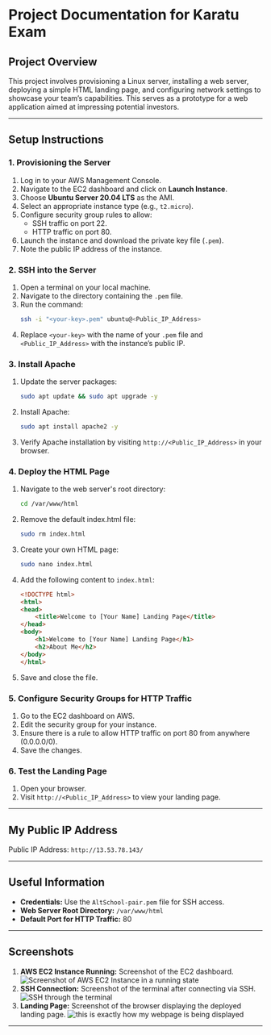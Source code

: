 # Project Documentation for Karatu Exam

## Project Overview
This project involves provisioning a Linux server, installing a web server, deploying a simple HTML landing page, and configuring network settings to showcase your team’s capabilities. This serves as a prototype for a web application aimed at impressing potential investors.

---

## Setup Instructions

### 1. Provisioning the Server
1. Log in to your AWS Management Console.
2. Navigate to the EC2 dashboard and click on **Launch Instance**.
3. Choose **Ubuntu Server 20.04 LTS** as the AMI.
4. Select an appropriate instance type (e.g., `t2.micro`).
5. Configure security group rules to allow:
   - SSH traffic on port 22.
   - HTTP traffic on port 80.
6. Launch the instance and download the private key file (`.pem`).
7. Note the public IP address of the instance.

### 2. SSH into the Server
1. Open a terminal on your local machine.
2. Navigate to the directory containing the `.pem` file.
3. Run the command:
   ```bash
   ssh -i "<your-key>.pem" ubuntu@<Public_IP_Address>
   ```
4. Replace `<your-key>` with the name of your `.pem` file and `<Public_IP_Address>` with the instance’s public IP.

### 3. Install Apache
1. Update the server packages:
   ```bash
   sudo apt update && sudo apt upgrade -y
   ```
2. Install Apache:
   ```bash
   sudo apt install apache2 -y
   ```
3. Verify Apache installation by visiting `http://<Public_IP_Address>` in your browser.

### 4. Deploy the HTML Page
1. Navigate to the web server's root directory:
   ```bash
   cd /var/www/html
   ```
2. Remove the default index.html file:
   ```bash
   sudo rm index.html
   ```
3. Create your own HTML page:
   ```bash
   sudo nano index.html
   ```
4. Add the following content to `index.html`:
   ```html
   <!DOCTYPE html>
   <html>
   <head>
       <title>Welcome to [Your Name] Landing Page</title>
   </head>
   <body>
       <h1>Welcome to [Your Name] Landing Page</h1>
       <h2>About Me</h2>
   </body>
   </html>
   ```
5. Save and close the file.

### 5. Configure Security Groups for HTTP Traffic
1. Go to the EC2 dashboard on AWS.
2. Edit the security group for your instance.
3. Ensure there is a rule to allow HTTP traffic on port 80 from anywhere (0.0.0.0/0).
4. Save the changes.

### 6. Test the Landing Page
1. Open your browser.
2. Visit `http://<Public_IP_Address>` to view your landing page.

---

## My Public IP Address
Public IP Address: `http://13.53.78.143/`

---

## Useful Information
- **Credentials:** Use the `AltSchool-pair.pem` file for SSH access.
- **Web Server Root Directory:** `/var/www/html`
- **Default Port for HTTP Traffic:** 80

---

## Screenshots
1. **AWS EC2 Instance Running:** Screenshot of the EC2 dashboard. ![Screenshot of AWS EC2 Instance in a running state](EC2_Instance_Running)
2. **SSH Connection:** Screenshot of the terminal after connecting via SSH.![SSH through the terminal](SSH_Connection)
3. **Landing Page:** Screenshot of the browser displaying the deployed landing page. ![this is exactly how my webpage is being displayed](Landing_Page)


---

